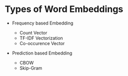 # Types of Word Embeddings
* Frequency based Embedding
  * Count Vector
  * TF-IDF Vectorization
  * Co-occurence Vector
    
* Prediction based Embedding
    * CBOW
    * Skip-Gram
      